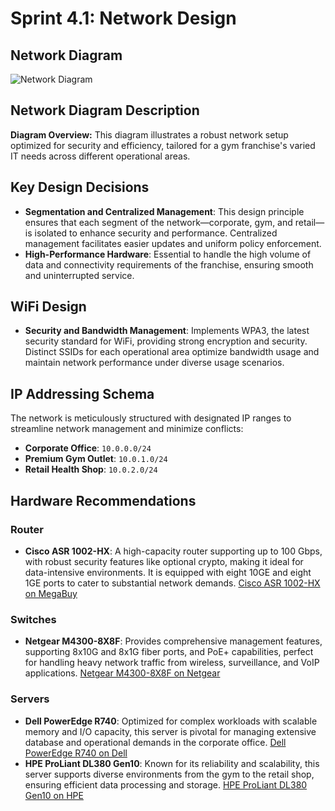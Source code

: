 # Sprint 4.1: Network Design

## Network Diagram
![Network Diagram](diagram.png)

## Network Diagram Description
**Diagram Overview:**
This diagram illustrates a robust network setup optimized for security and efficiency, tailored for a gym franchise's varied IT needs across different operational areas.

## Key Design Decisions
- **Segmentation and Centralized Management**: This design principle ensures that each segment of the network—corporate, gym, and retail—is isolated to enhance security and performance. Centralized management facilitates easier updates and uniform policy enforcement.
- **High-Performance Hardware**: Essential to handle the high volume of data and connectivity requirements of the franchise, ensuring smooth and uninterrupted service.

## WiFi Design
- **Security and Bandwidth Management**: Implements WPA3, the latest security standard for WiFi, providing strong encryption and security. Distinct SSIDs for each operational area optimize bandwidth usage and maintain network performance under diverse usage scenarios.

## IP Addressing Schema
The network is meticulously structured with designated IP ranges to streamline network management and minimize conflicts:
- **Corporate Office**: `10.0.0.0/24`
- **Premium Gym Outlet**: `10.0.1.0/24`
- **Retail Health Shop**: `10.0.2.0/24`

## Hardware Recommendations
### Router
- **Cisco ASR 1002-HX**: A high-capacity router supporting up to 100 Gbps, with robust security features like optional crypto, making it ideal for data-intensive environments. It is equipped with eight 10GE and eight 1GE ports to cater to substantial network demands. [Cisco ASR 1002-HX on MegaBuy](https://www.megabuy.com.au/cisco-asr1002-hx-system-4x10ge4x1ge-2xps-optional-crypto-p707170.html)

### Switches
- **Netgear M4300-8X8F**: Provides comprehensive management features, supporting 8x10G and 8x1G fiber ports, and PoE+ capabilities, perfect for handling heavy network traffic from wireless, surveillance, and VoIP applications. [Netgear M4300-8X8F on Netgear](https://www.netgear.com/se/business/wired/switches/fully-managed/m4300-8x8f/)

### Servers
- **Dell PowerEdge R740**: Optimized for complex workloads with scalable memory and I/O capacity, this server is pivotal for managing extensive database and operational demands in the corporate office. [Dell PowerEdge R740 on Dell](https://www.dell.com/en-us/shop/dell-poweredge-servers/poweredge-r740-tailor-made-instant-savings/spd/poweredge-r740/pe_r740_tm_vi_vp)
- **HPE ProLiant DL380 Gen10**: Known for its reliability and scalability, this server supports diverse environments from the gym to the retail shop, ensuring efficient data processing and storage. [HPE ProLiant DL380 Gen10 on HPE](https://buy.hpe.com/us/en/compute/rack-servers/proliant-dl300-servers/proliant-dl380-server/hpe-proliant-dl380-gen10-server/p/1010026818)
